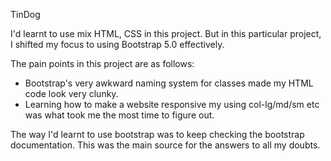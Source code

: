 TinDog

I'd learnt to use mix HTML, CSS in this project.
But in this particular project, I shifted my focus to using Bootstrap 5.0 effectively.

The pain points in this project are as follows:
- Bootstrap's very awkward naming system for classes made my HTML code look very clunky.
- Learning how to make a website responsive my using col-lg/md/sm etc was what took me the most time to figure out. 

The way I'd learnt to use bootstrap was to keep checking the bootstrap documentation. This was the main source for the answers to all my doubts.
